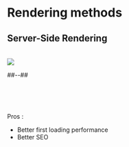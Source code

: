 <!-- .slide: class="two-column with-code " -->

# Rendering methods

## Server-Side Rendering

<br/>

<img src="./assets/images/03-server-components/ssr-workflow-schema.png" class="03-ssr-workflow" />

##--##

<br/>
<br/>
<br/>

Pros :

- Better first loading performance
- Better SEO
